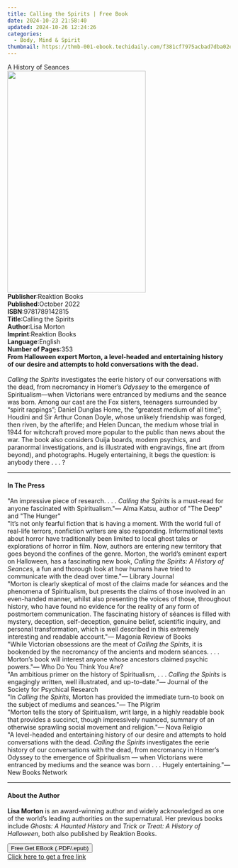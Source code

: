 ```yaml
---
title: Calling the Spirits | Free Book
date: 2024-10-23 21:58:40
updated: 2024-10-26 12:24:26
categories:
  - Body, Mind & Spirit
thumbnail: https://thmb-001-ebook.techidaily.com/f381cf7975acbad7dba02edc76f04caf342d35e21696dd0f3f6636702a1b87e6.jpg
---
```

<main id="book-container">
  <div class="flex flex-col">
    <div class="book-brief flex-1 py-6 px-4 sm:p-6 md:py-10 md:px-8">
      <!-- brief-->
      <div class="book-brief-main">A History of Seances</div>
    </div>
    <div
      class="book-meta-info flex-1 grid gap-4 col-start-1 col-end-3 row-start-1 sm:mb-6 sm:grid-cols-4 lg:gap-6 lg:col-start-2 lg:row-end-6 lg:row-span-6 lg:mb-0"
    >
      <div
        class="book-meta-info-left place-content-center mt-4 p-4 text-sm leading-6 col-start-2 col-span-2 dark:text-slate-400"
      >
        <img
          class="w-full h-500 object-cover rounded-lg sm:h-255 sm:col-span-2 lg:col-span-full"
          src="https://img-001-ebook.techidaily.com/89709c987d076171ae4002193c11456d1974b8027e873f426433be69ad22cc8d.jpg"
          alt=""
          width="312"
          height="500"
        />
      </div>
      <div
        class="book-meta-info-right mt-2 col-start-1 row-start-2 col-span-3 self-center"
      >
        <!-- meta data  -->
        <div class="flex flex-col px-4 md:px-8">
          <div class="flex-1">
            <strong>Publisher</strong>:<span class="px-2">Reaktion Books</span>
          </div>
          <div class="flex-1">
            <strong>Published</strong>:<span class="px-2">October 2022</span>
          </div>
          <div class="flex-1">
            <strong>ISBN</strong>:<span class="px-2">9781789142815</span>
          </div>
          <div class="flex-1">
            <strong>Title</strong>:<span class="px-2">Calling the Spirits</span>
          </div>
          <div class="flex-1">
            <strong>Author</strong>:<span class="px-2">Lisa Morton</span>
          </div>
          <div class="flex-1">
            <strong>Imprint</strong>:<span class="px-2">Reaktion Books</span>
          </div>
          <div class="flex-1">
            <strong>Language</strong>:<span class="px-2">English</span>
          </div>
          <div class="flex-1">
            <strong>Number of Pages</strong>:<span class="px-2">353</span>
          </div>
        </div>
      </div>
    </div>
    <div class="book-description flex-1 py-6 px-4 sm:p-6 md:py-10 md:px-8">
      <div class="book-description-main">
        <div accordion-content="" id="description">
          <b
            >From Halloween expert Morton, a level-headed and entertaining
            history of our desire and attempts to hold conversations with the
            dead.</b
          ><br />&nbsp;<br /><i>Calling the Spirits</i> investigates the eerie
          history of our conversations with the dead, from necromancy in Homer’s
          <i>Odyssey</i> to the emergence of Spiritualism—when Victorians were
          entranced by mediums and the seance was born. Among our cast are the
          Fox sisters, teenagers surrounded by “spirit rappings”; Daniel Dunglas
          Home, the “greatest medium of all time”; Houdini and Sir Arthur Conan
          Doyle, whose unlikely friendship was forged, then riven, by the
          afterlife; and Helen Duncan, the medium whose trial in 1944 for
          witchcraft proved more popular to the public than news about the war.
          The book also considers Ouija boards, modern psychics, and paranormal
          investigations, and is illustrated with engravings, fine art (from
          beyond), and photographs. Hugely entertaining, it begs the question:
          is anybody there . . . ?
        </div>
      </div>
    </div>
    <div class="book-excerpts flex-1 py-6 px-4 sm:p-6 md:py-10 md:px-8">
      <!-- excerpts-->
      <div class="book-excerpts-main">
        <hr />
        <h4 class="placeholder placeholder-heading">
          <span>In The Press</span>
        </h4>
        <p>
          "An impressive piece of research. . . . <i>Calling the Spirits</i> is
          a must-read for anyone fascinated with Spiritualism."— Alma Katsu,
          author of "The Deep" and "The Hunger"<br />"It’s not only fearful
          fiction that is having a moment. With the world full of real-life
          terrors, nonfiction writers are also responding. Informational texts
          about horror have traditionally been limited to local ghost tales or
          explorations of horror in film. Now, authors are entering new
          territory that goes beyond the confines of the genre. Morton, the
          world’s eminent expert on Halloween, has a fascinating new book,
          <i>Calling the Spirits: A History of Seances</i>, a fun and thorough
          look at how humans have tried to communicate with the dead over
          time."— Library Journal<br />"Morton is clearly skeptical of most of
          the claims made for séances and the phenomena of Spiritualism, but
          presents the claims of those involved in an even-handed manner, whilst
          also presenting the voices of those, throughout history, who have
          found no evidence for the reality of any form of postmortem
          communication. The fascinating history of séances is filled with
          mystery, deception, self-deception, genuine belief, scientific
          inquiry, and personal transformation, which is well described in this
          extremely interesting and readable account."— Magonia Review of
          Books<br />"While Victorian obsessions are the meat of&nbsp;<i
            >Calling the Spirits</i
          >, it is bookended by the necromancy of the ancients and modern
          séances. . . . Morton’s book will interest anyone whose ancestors
          claimed psychic powers."— Who Do You Think You Are?<br />"An ambitious
          primer on the history of Spiritualism, . . .&nbsp;<i
            >Calling the Spirits</i
          >&nbsp;is engagingly written, well illustrated, and up-to-date."—
          Journal of the Society for Psychical Research<br />"In
          <i>Calling the Spirits</i>, Morton has provided the immediate turn-to
          book on the subject of mediums and seances."— The Pilgrim<br />"Morton
          tells the story of Spiritualism, writ large, in a highly readable book
          that provides a succinct, though impressively nuanced, summary of an
          otherwise sprawling social movement and religion."— Nova Religio<br />"A
          level-headed and entertaining history of our desire and attempts to
          hold conversations with the dead.
          <i>Calling the Spirits</i> investigates the eerie history of our
          conversations with the dead, from necromancy in Homer’s Odyssey to the
          emergence of Spiritualism — when Victorians were entranced by mediums
          and the seance was born . . . Hugely entertaining."— New Books
          Network<br />
        </p>
      </div>
    </div>
    <div class="book-about-author flex-1 py-6 px-4 sm:p-6 md:py-10 md:px-8">
      <!-- about author-->
      <div class="book-main-author-main">
        <hr />
        <h4 class="placeholder placeholder-heading">
          <span>About the Author</span>
        </h4>
        <p>
          <b>Lisa Morton</b> is an award-winning author and widely acknowledged
          as one of the world’s leading authorities on the supernatural. Her
          previous books include <i>Ghosts: A Haunted History</i> and
          <i>Trick or Treat: A History of Halloween</i>, both also published by
          Reaktion Books.
        </p>
      </div>
    </div>
    <div class="book-free-get flex-1 py-6 px-4 sm:p-6 md:py-10 md:px-8">
      <button
        id="btn-free-get"
        class="bg-blue-500 hover:bg-blue-700 text-white font-bold py-2 px-4 rounded"
      >
        Free Get EBook (.PDF/.epub)
      </button>
      <div id="countdown-display" class="px-2 text-lg mt-2"></div>
      <a
        id="free-link"
        class="hidden bg-blue-500 hover:bg-blue-700 text-white font-bold py-2 px-4 rounded"
        href="https://www.ebooks.com/en-us/book/210089896/calling-the-spirits/lisa-morton/"
        target="_blank"
        >Click here to get a free link</a
      >
    </div>
    <script>
      let countdownTime = 0;
      let countdownInterval = null;
      document
        .getElementById('btn-free-get')
        .addEventListener('click', startCountdown);
      function startCountdown() {
        countdownTime = new Date().getTime() + 60000 * 3;
        countdownInterval = setInterval(updateCountdown, 1000);
        document.getElementById('btn-free-get').disabled = true;
        document
          .getElementById('btn-free-get')
          .classList.add('bg-gray-500', 'cursor-not-allowed');
      }
      function updateCountdown() {
        let currentTime = new Date().getTime();
        let timeLeft = countdownTime - currentTime;
        let secondsLeft = Math.floor(timeLeft / 1000);
        document.getElementById('countdown-display').innerHTML =
          `Remaining time: ${secondsLeft} seconds.`;
        if (secondsLeft <= 0) {
          clearInterval(countdownInterval);
          document.getElementById('btn-free-get').classList.add('hidden');
          document.getElementById('free-link').classList.remove('hidden');
          document.getElementById('countdown-display').innerHTML = '';
        }
      }
    </script>
  </div>
</main>

